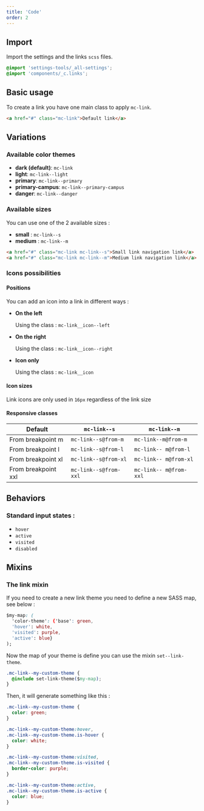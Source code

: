 ```yaml
---
title: 'Code'
order: 2
---
```


## Import

Import the settings and the links `scss` files.

```css
@import 'settings-tools/_all-settings';
@import 'components/_c.links';
```

## Basic usage

To create a link you have one main class to apply `mc-link`.

```html
<a href="#" class="mc-link">Default link</a>
```

<preview path="src/pages/Components/Links/previews/link-default"></preview>

## Variations

### Available color themes

- **dark (default)**: `mc-link`
- **light**: `mc-link--light`
- **primary**: `mc-link--primary`
- **primary-campus**: `mc-link--primary-campus`
- **danger**: `mc-link--danger`

<preview path="src/pages/Components/Links/previews/link-styles"></preview>

### Available sizes

You can use one of the 2 available sizes :

- **small** : `mc-link--s`
- **medium** : `mc-link--m`

```html
<a href="#" class="mc-link mc-link--s">Small link navigation link</a>
<a href="#" class="mc-link mc-link--m">Medium link navigation link</a>
```

<preview path="src/pages/Components/Links/previews/link-sizes"></pattern>

### Icons possibilities

#### Positions

You can add an icon into a link in different ways :

- **On the left**

  Using the class : `mc-link__icon--left`

  <preview path="src/pages/Components/Links/previews/link-icon-left"></preview>

* **On the right**

  Using the class : `mc-link__icon--right`

  <preview path="src/pages/Components/Links/previews/link-icon-right"></preview>

* **Icon only**

  Using the class : `mc-link__icon`

<preview path="src/pages/Components/Links/previews/link-icon-only"></preview>

#### Icon sizes

Link icons are only used in `16px` regardless of the link size

<preview path="src/pages/Components/Links/previews/link-icon"></preview>

#### Responsive classes

| Default             | `mc-link--s`          | `mc-link--m`           |
| ------------------- | --------------------- | ---------------------- |
| From breakpoint m   | `mc-link--s@from-m`   | `mc-link--m@from-m`    |
| From breakpoint l   | `mc-link--s@from-l`   | `mc-link-- m@from-l`   |
| From breakpoint xl  | `mc-link--s@from-xl`  | `mc-link-- m@from-xl`  |
| From breakpoint xxl | `mc-link--s@from-xxl` | `mc-link-- m@from-xxl` |

## Behaviors

### Standard input states :

- `hover`
- `active`
- `visited`
- `disabled`

<preview path="src/pages/Components/Links/previews/link-state"></preview>

## Mixins

### The link mixin

If you need to create a new link theme you need to define a new SASS map, see below :

```css
$my-map: (
  'color-theme': {'base': green,
  'hover': white,
  'visited': purple,
  'active': blue}
);
```

Now the map of your theme is define you can use the mixin `set--link-theme`.

```css
.mc-link--my-custom-theme {
  @include set-link-theme($my-map);
}
```

Then, it will generate something like this :

```css
.mc-link--my-custom-theme {
  color: green;
}

.mc-link--my-custom-theme:hover,
.mc-link--my-custom-theme.is-hover {
  color: white;
}

.mc-link--my-custom-theme:visited,
.mc-link--my-custom-theme.is-visited {
  border-color: purple;
}

.mc-link--my-custom-theme:active,
.mc-link--my-custom-theme.is-active {
  color: blue;
}
```
